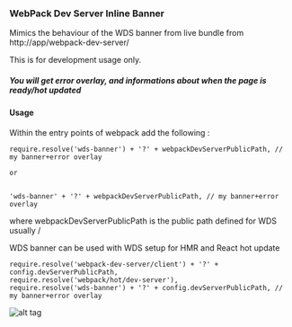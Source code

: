 ### WebPack Dev Server Inline Banner

Mimics the behaviour of the WDS banner from live bundle from http://app/webpack-dev-server/

This is for development usage only.

##### You will get error overlay, and informations about when the page is ready/hot updated


#### Usage

Within the entry points of webpack add the following :


    require.resolve('wds-banner') + '?' + webpackDevServerPublicPath, // my banner+error overlay
    
    or 


    'wds-banner' + '?' + webpackDevServerPublicPath, // my banner+error overlay



where webpackDevServerPublicPath is the public path defined for WDS usually /

WDS banner can be used with WDS setup for HMR and React hot update 

    require.resolve('webpack-dev-server/client') + '?' + config.devServerPublicPath,
    require.resolve('webpack/hot/dev-server'),
    require.resolve('wds-banner') + '?' + config.devServerPublicPath, // my banner+error overlay



![alt tag](https://raw.githubusercontent.com/radut/wds-banner/master/example.gif)

